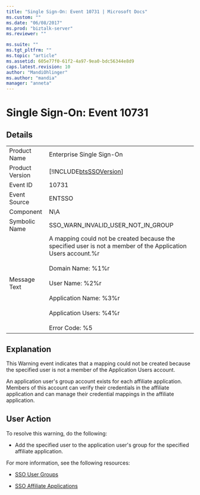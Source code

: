 ```yaml
---
title: "Single Sign-On: Event 10731 | Microsoft Docs"
ms.custom: ""
ms.date: "06/08/2017"
ms.prod: "biztalk-server"
ms.reviewer: ""

ms.suite: ""
ms.tgt_pltfrm: ""
ms.topic: "article"
ms.assetid: 605e77f0-61f2-4a97-9ea0-bdc56344e8d9
caps.latest.revision: 10
author: "MandiOhlinger"
ms.author: "mandia"
manager: "anneta"
---
```

# Single Sign-On: Event 10731
## Details  
  
|||  
|-|-|  
|Product Name|Enterprise Single Sign-On|  
|Product Version|[!INCLUDE[btsSSOVersion](../includes/btsssoversion-md.md)]|  
|Event ID|10731|  
|Event Source|ENTSSO|  
|Component|N\A|  
|Symbolic Name|SSO_WARN_INVALID_USER_NOT_IN_GROUP|  
|Message Text|A mapping could not be created because the specified user is not a member of the Application Users account.%r<br /><br /> Domain Name: %1%r<br /><br /> User Name: %2%r<br /><br /> Application Name: %3%r<br /><br /> Application Users: %4%r<br /><br /> Error Code: %5|  
  
## Explanation  
 This Warning event indicates that a mapping could not be created because the specified user is not a member of the Application Users account.  
  
 An application user's group account exists for each affiliate application. Members of this account can verify their credentials in the affiliate application and can manage their credential mappings in the affiliate application.  
  
## User Action  
 To resolve this warning, do the following:  
  
-   Add the specified user to the application user's group for the specified affiliate application.  
  
 For more information, see the following resources:  
  
-   [SSO User Groups](../core/sso-user-groups.md)  
  
-   [SSO Affiliate Applications](../core/sso-affiliate-applications.md)